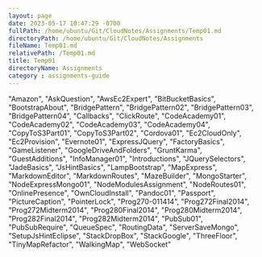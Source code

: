 ```yaml
---
layout: page
date: 2023-05-17 10:47:29 -0700
fullPath: /home/ubuntu/Git/CloudNotes/Assignments/Temp01.md
directoryPath: /home/ubuntu/Git/CloudNotes/Assignments
fileName: Temp01.md
relativePath: /Temp01.md
title: Temp01
directoryName: Assignments
category : assignments-guide
---
```


"Amazon",
"AskQuestion",
"AwsEc2Expert",
"BitBucketBasics",
"BootstrapAbout",
"BridgePattern",
"BridgePattern02",
"BridgePattern03",
"BridgePattern04",
"Callbacks",
"ClickRoute",
"CodeAcademy01",
"CodeAcademy02",
"CodeAcademy03",
"CodeAcademy04",
"CopyToS3Part01",
"CopyToS3Part02",
"Cordova01",
"Ec2CloudOnly",
"Ec2Provision",
"Evernote01",
"ExpressJQuery",
"FactoryBasics",
"GameListener",
"GoogleDriveAndFolders",
"GruntKarma",
"GuestAdditions",
"InfoManager01",
"Introductions",
"JQuerySelectors",
"JadeBasics",
"JsHintBasics",
"LampBootstrap",
"MapExpress",
"MarkdownEditor",
"MarkdownRoutes",
"MazeBuilder",
"MongoStarter",
"NodeExpressMongo01",
"NodeModulesAssignment",
"NodeRoutes01",
"OnlinePresence",
"OwnCloudInstall",
"Pandoc01",
"Passport",
"PictureCaption",
"PointerLock",
"Prog270-011414",
"Prog272Final2014",
"Prog272Midterm2014",
"Prog280Final2014",
"Prog280Midterm2014",
"Prog282Final2014",
"Prog282Midterm2014",
"PubSub01",
"PubSubRequire",
"QueueSpec",
"RoutingData",
"ServerSaveMongo",
"SetupJsHintEclipse",
"StackDropBox",
"StackGoogle",
"ThreeFloor",
"TinyMapRefactor",
"WalkingMap",
"WebSocket"